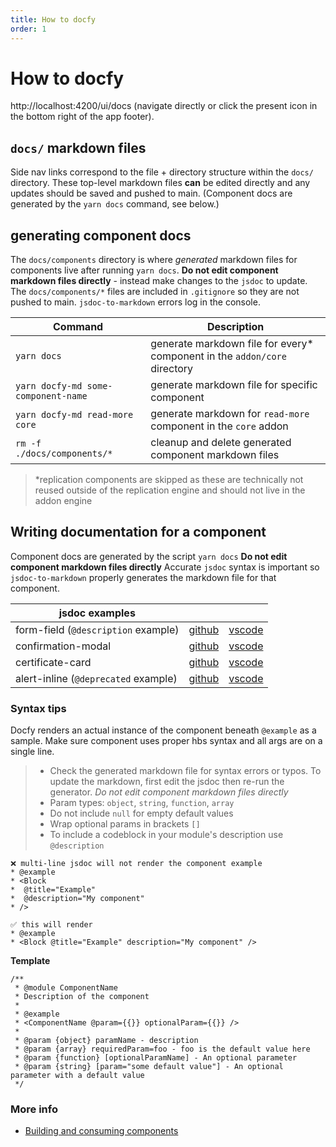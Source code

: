 ```yaml
---
title: How to docfy
order: 1
---
```


# How to docfy

http://localhost:4200/ui/docs (navigate directly or click the present icon in the bottom right of the app footer).

## `docs/` markdown files

Side nav links correspond to the file + directory structure within the `docs/` directory. These top-level markdown files **can** be edited directly and any updates should be saved and pushed to main. (Component docs are generated by the `yarn docs` command, see below.)

## generating component docs

The `docs/components` directory is where _generated_ markdown files for components live after running `yarn docs`. **Do not edit component markdown files directly** - instead make changes to the `jsdoc` to update. The `docs/components/*` files are included in `.gitignore` so they are not pushed to main. `jsdoc-to-markdown` errors log in the console.

| Command                             | Description                                                                |
| ----------------------------------- | -------------------------------------------------------------------------- |
| `yarn docs`                         | generate markdown file for every\* component in the `addon/core` directory |
| `yarn docfy-md some-component-name` | generate markdown file for specific component                              |
| `yarn docfy-md read-more core`      | generate markdown for `read-more` component in the `core` addon            |
| `rm -f ./docs/components/*`         | cleanup and delete generated component markdown files                      |

> \*replication components are skipped as these are technically not reused outside of the replication engine and should not live in the addon engine

## Writing documentation for a component

Component docs are generated by the script `yarn docs` **Do not edit component markdown files directly**
Accurate `jsdoc` syntax is important so `jsdoc-to-markdown` properly generates the markdown file for that component.

| jsdoc examples                       |                                                                                                            |                                                               |
| ------------------------------------ | ---------------------------------------------------------------------------------------------------------- | ------------------------------------------------------------- |
| form-field (`@description` example)  | [github ](https://github.com/hashicorp/vault/blob/main/ui/lib/core/addon/components/form-field.js)         | [vscode ](../lib/core/addon/components/form-field.js)         |
| confirmation-modal                   | [github ](https://github.com/hashicorp/vault/blob/main/ui/lib/core/addon/components/confirmation-modal.js) | [vscode ](../lib/core/addon/components/confirmation-modal.js) |
| certificate-card                     | [github ](https://github.com/hashicorp/vault/blob/main/ui/lib/core/addon/components/certificate-card.js)   | [vscode ](../lib/core/addon/components/certificate-card.js)   |
| alert-inline (`@deprecated` example) | [github](https://github.com/hashicorp/vault/blob/main/ui/lib/core/addon/components/alert-inline.js)        | [vscode ](../lib/core/addon/components/alert-inline.js)       |

### Syntax tips

Docfy renders an actual instance of the component beneath `@example` as a sample. Make sure component uses proper hbs syntax and all args are on a single line.

> - Check the generated markdown file for syntax errors or typos. To update the markdown, first edit the jsdoc then re-run the generator. _Do not edit component markdown files directly_
> - Param types: `object`, `string`, `function`, `array`
> - Do not include `null` for empty default values
> - Wrap optional params in brackets `[]`
> - To include a codeblock in your module's description use `@description`

```
❌ multi-line jsdoc will not render the component example
* @example
* <Block
*  @title="Example"
*  @description="My component"
* />
```

```
✅ this will render
* @example
* <Block @title="Example" description="My component" />
```

**Template**

```
/**
 * @module ComponentName
 * Description of the component
 *
 * @example
 * <ComponentName @param={{}} optionalParam={{}} />
 *
 * @param {object} paramName - description
 * @param {array} requiredParam=foo - foo is the default value here
 * @param {function} [optionalParamName] - An optional parameter
 * @param {string} [param="some default value"] - An optional parameter with a default value
 */
```

### More info

- [Building and consuming components](./building-components.md)
